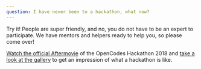 ```yaml
---
question: I have never been to a hackathon, what now?
---
```

Try it! People are super friendly, and no, you do not have to be an expert to participate. We have mentors and helpers ready to help you, so please come over!

[Watch the official Aftermovie](https://www.youtube.com/watch?v=-a3AVD9Izk0) of the OpenCodes Hackathon 2018 and [take a look at the gallery](https://www.flickr.com/photos/hackundsoehne/sets/72157692350508402/) to get an impression of what a hackathon is like.
